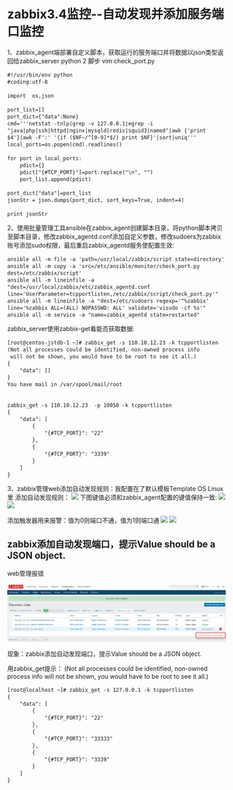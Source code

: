 # zabbix3.4监控--自动发现并添加服务端口监控

1、zabbix_agent端部署自定义脚本，获取运行的服务端口并将数据以json类型返回给zabbix_server
python 2 脚步
vim check_port.py
```
#!/usr/bin/env python
#coding:utf-8
  
import  os,json
 
port_list=[]
port_dict={"data":None}
cmd='''netstat -tnlp|grep -v 127.0.0.1|egrep -i "java|php|ssh|httpd|nginx|mysqld|redis|squid3|named"|awk {'print $4'}|awk -F':' '{if ($NF~/^[0-9]*$/) print $NF}'|sort|uniq'''
local_ports=os.popen(cmd).readlines()
  
for port in local_ports:
    pdict={}
    pdict["{#TCP_PORT}"]=port.replace("\n", "")
    port_list.append(pdict)
  
port_dict["data"]=port_list
jsonStr = json.dumps(port_dict, sort_keys=True, indent=4)
  
print jsonStr
```

2、使用批量管理工具ansible在zabbix_agent创建脚本目录，将python脚本拷贝至脚本目录，修改zabbix_agentd.conf添加自定义参数，修改sudoers为zabbix账号添加sudo权限，最后重启zabbix_agentd服务使配置生效:

```
ansible all -m file -a 'path=/usr/local/zabbix/script state=directory'
ansible all -m copy -a 'src=/etc/ansible/monitor/check_port.py dest=/etc/zabbix/script'
ansible all -m lineinfile -a "dest=/usr/local/zabbix/etc/zabbix_agentd.conf line='UserParameter=tcpportlisten,/etc/zabbix/script/check_port.py'"
ansible all -m lineinfile -a "dest=/etc/sudoers regexp='^%zabbix' line='%zabbix ALL=(ALL) NOPASSWD: ALL' validate='visudo -cf %s'"
ansible all -m service -a "name=zabbix_agentd state=restarted"
```

zabbix_server使用zabbix-get看能否获取数据:
[](https://img2018.cnblogs.com/blog/847118/201810/847118-20181017234504645-1586389344.png)

```
[root@centos-jstdb-1 ~]# zabbix_get -s 110.10.12.23 -k tcpportlisten
(Not all processes could be identified, non-owned process info
 will not be shown, you would have to be root to see it all.)
{
    "data": []
}
You have mail in /var/spool/mail/root


zabbix_get -s 110.10.12.23  -p 10050 -k tcpportlisten
{
    "data": [
        {
            "{#TCP_PORT}": "22"
        },
        {
            "{#TCP_PORT}": "3339"
        }
    ]
}

```
3、zabbix管理web添加自动发现规则：我配置在了默认模板Template OS Linux里
添加自动发现规则：
![](https://img2018.cnblogs.com/blog/847118/201810/847118-20181017234504645-1586389344.png)
下图键值必须和zabbix_agent配置的键值保持一致:
![](https://img2018.cnblogs.com/blog/847118/201810/847118-20181017234533897-1862814363.png)
![](https://img2018.cnblogs.com/blog/847118/201810/847118-20181017234649556-184870758.png)


 添加触发器用来报警：值为0则端口不通，值为1则端口通
![](https://img2018.cnblogs.com/blog/847118/201810/847118-20181017234718824-302775771.png)
![](https://img2018.cnblogs.com/blog/847118/201810/847118-20181017234753694-1908934864.png)

## zabbix添加自动发现端口，提示Value should be a JSON object.
web管理报错

![](img/check_port_error20190315155442.png)

现象：zabbix添加自动发现端口，提示Value should be a JSON object.

用zabbix_get提示： (Not all processes could be identified, non-owned process info will not be shown, you would have to be root to see it all.)
```
[root@localhost ~]# zabbix_get -s 127.0.0.1 -k tcpportlisten
{
    "data": [
        {
            "{#TCP_PORT}": "22"
        }, 
        {
            "{#TCP_PORT}": "33333"
        }, 
        {
            "{#TCP_PORT}": "3339"
        }
    ]
}

```


